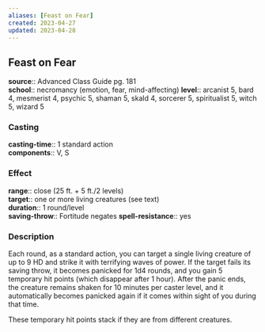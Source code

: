 ```yaml
---
aliases: [Feast on Fear]
created: 2023-04-27
updated: 2023-04-28
---
```


## Feast on Fear

**source**:: Advanced Class Guide pg. 181  
**school**:: necromancy (emotion, fear, mind-affecting)
**level**:: arcanist 5, bard 4, mesmerist 4, psychic 5, shaman 5, skald 4, sorcerer 5, spiritualist 5, witch 5, wizard 5

### Casting

**casting-time**:: 1 standard action  
**components**:: V, S

### Effect

**range**:: close (25 ft. + 5 ft./2 levels)  
**target**:: one or more living creatures (see text)  
**duration**:: 1 round/level  
**saving-throw**:: Fortitude negates
**spell-resistance**:: yes

### Description

Each round, as a standard action, you can target a single living creature of up to 9 HD and strike it with terrifying waves of power. If the target fails its saving throw, it becomes panicked for 1d4 rounds, and you gain 5 temporary hit points (which disappear after 1 hour). After the panic ends, the creature remains shaken for 10 minutes per caster level, and it automatically becomes panicked again if it comes within sight of you during that time.  
  
These temporary hit points stack if they are from different creatures.
